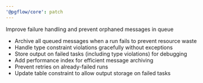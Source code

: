 ```yaml
---
'@pgflow/core': patch
---
```


Improve failure handling and prevent orphaned messages in queue

- Archive all queued messages when a run fails to prevent resource waste
- Handle type constraint violations gracefully without exceptions
- Store output on failed tasks (including type violations) for debugging
- Add performance index for efficient message archiving
- Prevent retries on already-failed runs
- Update table constraint to allow output storage on failed tasks
